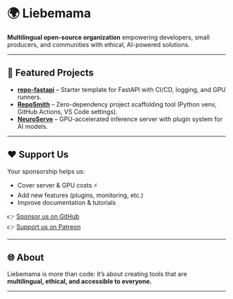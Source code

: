 # 🌍 Liebemama

**Multilingual open-source organization** empowering developers, small producers, and communities with ethical, AI-powered solutions.

---

## 🚀 Featured Projects
- [**repo-fastapi**](https://github.com/TamerOnLine/repo-fastapi) – Starter template for FastAPI with CI/CD, logging, and GPU runners.
- [**RepoSmith**](https://github.com/TamerOnLine/RepoSmith) – Zero-dependency project scaffolding tool (Python venv, GitHub Actions, VS Code settings).
- [**NeuroServe**](https://github.com/TamerOnLine/NeuroServe) – GPU-accelerated inference server with plugin system for AI models.

---

## ❤️ Support Us
Your sponsorship helps us:
- Cover server & GPU costs ⚡
- Add new features (plugins, monitoring, etc.)
- Improve documentation & tutorials

👉 [Sponsor us on GitHub](https://github.com/sponsors/liebemama)  
👉 [Support us on Patreon](https://patreon.com/MyLearnProgramming)

---

## 🌐 About
Liebemama is more than code: it’s about creating tools that are  
**multilingual, ethical, and accessible to everyone.**

---
